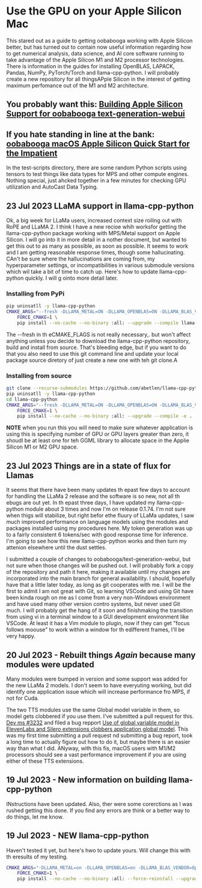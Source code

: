 # Use the GPU on your Apple Silicon Mac

This stared out as a guide to getting oobabooga working with Apple Silicon better, but has turned out to contain now useful information regarding how to get numerical analysis, data science, and AI core software running to take advantage of the Apple Silicon M1 and M2 processor technologies. There is information in the guides for installing OpenBLAS, LAPACK, Pandas, NumPy, PyTorch/Torch and llama-cpp-python. I will probably create a new repository for all thingsAPple Silicon in the interest of getting maximum perfomance out of the M1 and M2 architecture.

## You probably want this: [Building Apple Silicon Support for oobabooga text-generation-webui](https://github.com/unixwzrd/oobabooga-macOS/blob/main/macOS-Install.md)

## If you hate standing in line at the bank: [oobabooga macOS Apple Silicon Quick Start for the Impatient](https://github.com/unixwzrd/oobabooga-macOS/blob/main/macOS_Apple_Silicon_QuickStart.md)

In the test-scripts directory, there are some random Python scripts using tensors to test things like data types for MPS and other compute engines.  Nothing special, just ahcked together in a few minutes for checking GPU utilization and AutoCast Data Typing.

## 23 Jul 2023 LLaMA support in llama-cpp-python

Ok, a big week for LLaMa users, increased context size roiling out with RoPE and LLaMA 2.  I think I have a new recioe whih worksfor getting the llama-cpp-python package working with MPS/Metal support on Apple Silicon.  I will go into it in more detail in a nother document, but wanted to get this out to as many as possible, as soon as possible.  It seems to work and I am getting reasonable response times, though some hallucinating. CAn't be sure where the hallucinations are coming from, my hyperparameter settings, or incompatibilities in various submodule versions which wil take a bit of time to catch up. Here's how to update llama-cpp-python quickly. I will g ointo more detail later.

### Installing from PyPi

```bash
pip uninsatll -y llama-cpp-python
CMAKE_ARGS="--fresh -DLLAMA_METAL=ON -DLLAMA_OPENBLAS=ON -DLLAMA_BLAS_VENDOR=OpenBLAS" \
    FORCE_CMAKE=1 \
    pip install --no-cache --no-binary :all: --upgrade --compile llama-cpp-python
```

The --fresh in th eCMAKE_FLAGS is not really necessary,. but won't affect anything unless you decide to download the llama-cpp-python repository, build and install from source.  That's bleeding edge, but if you want to do that you also need to use this git command line and update your local package source diretory of just create a new one with teh git clone.A

### Installing from source

```bash
git clone --recurse-submodules https://github.com/abetlen/llama-cpp-python.git
pip uninsatll -y llama-cpp-python
cd llama-cpp-python
CMAKE_ARGS="--fresh -DLLAMA_METAL=ON -DLLAMA_OPENBLAS=ON -DLLAMA_BLAS_VENDOR=OpenBLAS" \
    FORCE_CMAKE=1 \
    pip install --no-cache --no-binary :all: --upgrade --compile -e .
```
**NOTE** when you run this you will need to make sure whatever application is using this is specifying number of GPU or GPU layers greater than zero, it shoudl be at least one for teh GGML library to allocate space in the Applie Silicon M1 or M2 GPU space.

## 23 Jul 2023 Things are in a state of flux for Llamas

It seems that there have been many updates th epast few days to account for handling the LLaMa 2 release and the software is so new, not all th ebugs are out yet. In th epast three days, I have updated my llama-cpp-python module about 3 times and now I'm on release 0.1.74. I'm not sure when thigs will stabilize, but right befor ethe fluury of LLaMa updates, I saw much improved performance on language models using the modules and packages installed using my procedures here.  My token generation was up to a fairly consistent 6 tokens/sec with good response time for inference. I'm going to see how this new llama-cpp-python works and then turn my attenion elsewhere until the dust settles.

I submitted a couple of changes to oobabooga/text-generation-webui, but not sure when those changes will be pushed out. I will probably fork a copy of the repository and path it here, making it available until my changes are incorporated into the main branch for general availability. I should, hopefully have that a little later today, as long as git cooperates with me. I will be the first to admit I am not great with Git, so learning VSCode and using Git have been kinda rough on me as I come from a very non-Windows environment and have used many other version contro systems, but never used Git much. I will probably get the hang of it soon and finishmaking the transition from using vi in a terminal window to a GUI development environment like VSCode.  At least it has a Vim module to plugin, now if they can get "focus follows moouse" to work within a window for th edifferent frames, I'll be very happy.

## 20 Jul 2023 - Rebuilt things *Again* because many modules were updated

Many modules were bumped in version and some support was added for the new LLaMa 2 models.  I don't seem to have everyuting working, but did identify one application issue whicih will increase performance fro MPS, if not for Cuda.

The two TTS modules use the same Global model variable in them, so model gets clobbered if you use them. I've submitted a pull request for this. [Dev ms #3232](https://github.com/oobabooga/text-generation-webui/pull/3232) and filed a bug repport [Use of global variable model in ElevenLabs and Silero extensions clobbers application global model](https://github.com/oobabooga/text-generation-webui/issues/3234). This was my first time submitting a pull request nd submitting a bug report, took a long time to actually figure out how to do it, but maybe there is an easier way than what I did.  ANyway, with this fis, macOS users with M1/M2 processors should see a vast performance improvement if you are using either of these TTS extensions.

## 19 Jul 2023 - New information on building llama-cpp-python

INstructions have been updated.  Also, ther were some corerctions as I was rushed getting this done.  If you find any errors are think or a better way to do things, let me know.

## 19 Jul 2023 - NEW llama-cpp-python

Haven't tested it yet, but here's hwo to update yours.  Will change this with th eresults of my testing.

```bash
CMAKE_ARGS="-DLLAMA_METAL=on -DLLAMA_OPENBLAS=on -DLLAMA_BLAS_VENDOR=OpenBLAS" \
    FORCE_CMAKE=1 \
    pip install --no-cache --no-binary :all: --force-reinstall --upgrade --compile llama-cpp-python
```
